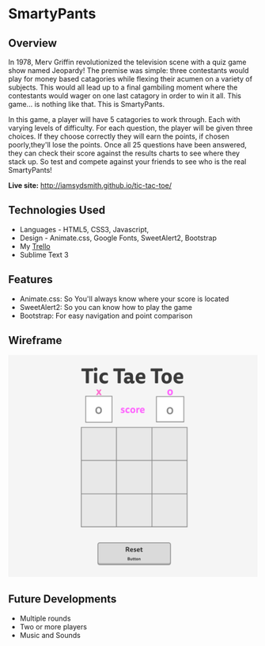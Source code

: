 # SmartyPants
## Overview

In 1978, Merv Griffin revolutionized the television scene with a quiz game show named Jeopardy! The premise was simple: three contestants would play for money based catagories while flexing their acumen on a variety of subjects. This would all lead up to a final gambiling moment where the contestants would wager on one last catagory in order to win it all. This game... is nothing like that. This is SmartyPants.

In this game, a player will have 5 catagories to work through. Each with varying levels of difficulty. For each question, the player will be given three choices. If they choose correctly they will earn the points, if chosen poorly,they'll lose the points. Once all 25 questions have been answered, they can check their score against the results charts to see where they stack up. So test and compete against your friends to see who is the real SmartyPants! 


**Live site:** <http://iamsydsmith.github.io/tic-tac-toe/>

## Technologies Used

  * Languages - HTML5, CSS3, Javascript,
  * Design - Animate.css, Google Fonts, SweetAlert2, Bootstrap 
  * My [Trello]()
  * Sublime Text 3


## Features

  * Animate.css: So You'll always know where your score is located
  * SweetAlert2: So you can know how to play the game
  * Bootstrap: For easy navigation and point comparison


## Wireframe

![My Wireframe](https://github.com/iamsydsmith/tic-tac-toe/blob/master/img/Tic_Tac_Toe_-_wireframe.png)


## Future Developments

  * Multiple rounds
  * Two or more players
  * Music and Sounds

